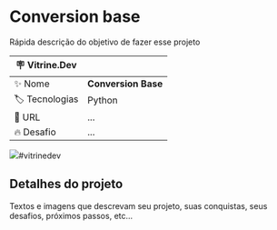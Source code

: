 # Conversion base

Rápida descrição do objetivo de fazer esse projeto

| :placard: Vitrine.Dev |     |
| -------------  | --- |
| :sparkles: Nome        | **Conversion Base**
| :label: Tecnologias | Python
| :rocket: URL         | ...
| :fire: Desafio     | ...

<!-- Inserir imagem com a #vitrinedev ao final do link -->
![](https://via.placeholder.com/1200x500.png?text=imagem+lindona+do+meu+projeto#vitrinedev)#vitrinedev

## Detalhes do projeto

Textos e imagens que descrevam seu projeto, suas conquistas, seus desafios, próximos passos, etc...
